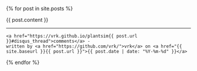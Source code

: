 {% for post in site.posts %}

  <div class="post">
   {{ post.content }}

    
  <hr>

    <a href="https://vrk.github.io/plantsim{{ post.url }}#disqus_thread">comments</a> -
    written by <a href="https://github.com/vrk/">vrk</a> on <a href="{{ site.baseurl }}{{ post.url }}">{{ post.date | date: "%Y-%m-%d" }}</a>
  </div>
{% endfor %}


